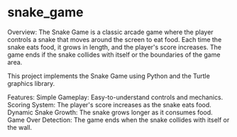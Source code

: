 # snake_game
Overview:
The Snake Game is a classic arcade game where the player controls a snake that moves around the screen to eat food. Each time the snake eats food, it grows in length, and the player's score increases. The game ends if the snake collides with itself or the boundaries of the game area.

This project implements the Snake Game using Python and the Turtle graphics library.

Features:
Simple Gameplay: Easy-to-understand controls and mechanics.
Scoring System: The player's score increases as the snake eats food.
Dynamic Snake Growth: The snake grows longer as it consumes food.
Game Over Detection: The game ends when the snake collides with itself or the wall.
